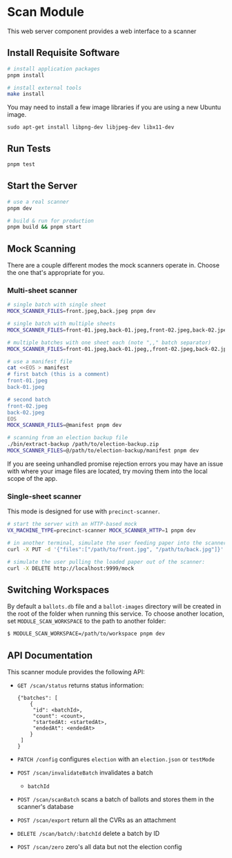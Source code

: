 # Scan Module

This web server component provides a web interface to a scanner

## Install Requisite Software

```sh
# install application packages
pnpm install

# install external tools
make install
```

You may need to install a few image libraries if you are using a new Ubuntu
image.

```
sudo apt-get install libpng-dev libjpeg-dev libx11-dev
```

## Run Tests

```sh
pnpm test
```

## Start the Server

```sh
# use a real scanner
pnpm dev

# build & run for production
pnpm build && pnpm start
```

## Mock Scanning

There are a couple different modes the mock scanners operate in. Choose the one that's appropriate for you.

### Multi-sheet scanner

```sh
# single batch with single sheet
MOCK_SCANNER_FILES=front.jpeg,back.jpeg pnpm dev

# single batch with multiple sheets
MOCK_SCANNER_FILES=front-01.jpeg,back-01.jpeg,front-02.jpeg,back-02.jpeg pnpm dev

# multiple batches with one sheet each (note ",," batch separator)
MOCK_SCANNER_FILES=front-01.jpeg,back-01.jpeg,,front-02.jpeg,back-02.jpeg pnpm dev

# use a manifest file
cat <<EOS > manifest
# first batch (this is a comment)
front-01.jpeg
back-01.jpeg

# second batch
front-02.jpeg
back-02.jpeg
EOS
MOCK_SCANNER_FILES=@manifest pnpm dev

# scanning from an election backup file
./bin/extract-backup /path/to/election-backup.zip
MOCK_SCANNER_FILES=@/path/to/election-backup/manifest pnpm dev
```

If you are seeing unhandled promise rejection errors you may have an issue with
where your image files are located, try moving them into the local scope of the
app.

### Single-sheet scanner

This mode is designed for use with `precinct-scanner`.

```sh
# start the server with an HTTP-based mock
VX_MACHINE_TYPE=precinct-scanner MOCK_SCANNER_HTTP=1 pnpm dev

# in another terminal, simulate the user feeding paper into the scanner:
curl -X PUT -d '{"files":["/path/to/front.jpg", "/path/to/back.jpg"]}' -H 'Content-Type: application/json' http://localhost:9999/mock

# simulate the user pulling the loaded paper out of the scanner:
curl -X DELETE http://localhost:9999/mock
```

## Switching Workspaces

By default a `ballots.db` file and a `ballot-images` directory will be created
in the root of the folder when running this service. To choose another location,
set `MODULE_SCAN_WORKSPACE` to the path to another folder:

```sh
$ MODULE_SCAN_WORKSPACE=/path/to/workspace pnpm dev
```

## API Documentation

This scanner module provides the following API:

- `GET /scan/status` returns status information:

  ```
  {"batches": [
      {
       "id": <batchId>,
       "count": <count>,
       "startedAt: <startedAt>,
       "endedAt": <endedAt>
      }
   ]
  }
  ```

- `PATCH /config` configures `election` with an `election.json` or `testMode`

- `POST /scan/invalidateBatch` invalidates a batch

  - `batchId`

- `POST /scan/scanBatch` scans a batch of ballots and stores them in the
  scanner's database

- `POST /scan/export` return all the CVRs as an attachment

- `DELETE /scan/batch/:batchId` delete a batch by ID

- `POST /scan/zero` zero's all data but not the election config
